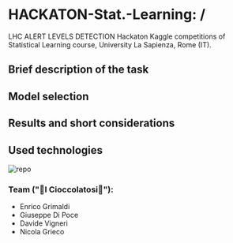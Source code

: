 # HACKATON-Stat.-Learning: /
LHC ALERT LEVELS DETECTION
Hackaton Kaggle competitions of Statistical Learning course, University La Sapienza, Rome (IT).

## Brief description of the task


## Model selection

## Results and short considerations

## Used technologies
![repo](https://github.com/giuseppedipoce/HACKATON-Stat.-Learning-/assets/114066138/a09d2bfa-4348-4286-8a1a-538f3d9ab5f5)




### Team ("🍫I Cioccolatosi🍫"): 
- Enrico Grimaldi
- Giuseppe Di Poce
- Davide Vigneri
- Nicola Grieco 
